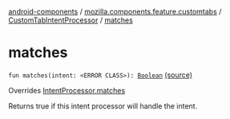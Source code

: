 [android-components](../../index.md) / [mozilla.components.feature.customtabs](../index.md) / [CustomTabIntentProcessor](index.md) / [matches](./matches.md)

# matches

`fun matches(intent: <ERROR CLASS>): `[`Boolean`](https://kotlinlang.org/api/latest/jvm/stdlib/kotlin/-boolean/index.html) [(source)](https://github.com/mozilla-mobile/android-components/blob/master/components/feature/customtabs/src/main/java/mozilla/components/feature/customtabs/CustomTabIntentProcessor.kt#L28)

Overrides [IntentProcessor.matches](../../mozilla.components.feature.intent.processing/-intent-processor/matches.md)

Returns true if this intent processor will handle the intent.

